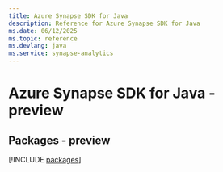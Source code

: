 ```yaml
---
title: Azure Synapse SDK for Java
description: Reference for Azure Synapse SDK for Java
ms.date: 06/12/2025
ms.topic: reference
ms.devlang: java
ms.service: synapse-analytics
---
```

# Azure Synapse SDK for Java - preview
## Packages - preview
[!INCLUDE [packages](synapse-index.md)]
